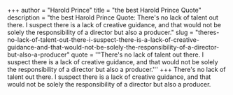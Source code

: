 +++
author = "Harold Prince"
title = "the best Harold Prince Quote"
description = "the best Harold Prince Quote: There's no lack of talent out there. I suspect there is a lack of creative guidance, and that would not be solely the responsibility of a director but also a producer."
slug = "theres-no-lack-of-talent-out-there-i-suspect-there-is-a-lack-of-creative-guidance-and-that-would-not-be-solely-the-responsibility-of-a-director-but-also-a-producer"
quote = '''There's no lack of talent out there. I suspect there is a lack of creative guidance, and that would not be solely the responsibility of a director but also a producer.'''
+++
There's no lack of talent out there. I suspect there is a lack of creative guidance, and that would not be solely the responsibility of a director but also a producer.

